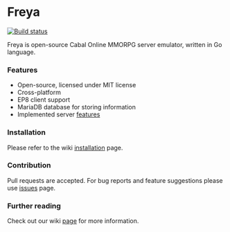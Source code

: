 # Freya #

[![Build status](https://ci.appveyor.com/api/projects/status/m4k4o9xs54ugk0ds/branch/development?svg=true)](https://ci.appveyor.com/project/ubis/freya/branch/development)

Freya is open-source Cabal Online MMORPG server emulator, written in Go language.

### Features ###
* Open-source, licensed under MIT license
* Cross-platform
* EP8 client support 
* MariaDB database for storing information
* Implemented server [features](https://github.com/ubis/Freya/wiki/Features)

### Installation ###
Please refer to the wiki [installation](https://github.com/ubis/Freya/wiki/Building-and-installing) page.

### Contribution ###
Pull requests are accepted. For bug reports and feature suggestions please use [issues](https://github.com/ubis/Freya/issues) page.

### Further reading ###
Check out our wiki [page](https://github.com/ubis/Freya/wiki) for more information.
